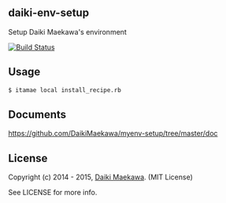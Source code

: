 ## daiki-env-setup

Setup Daiki Maekawa's environment

[![Build Status](https://travis-ci.org/DaikiMaekawa/myenv-setup.svg?branch=master)](https://travis-ci.org/DaikiMaekawa/myenv-setup)
## Usage

```sh
$ itamae local install_recipe.rb
```

## Documents

https://github.com/DaikiMaekawa/myenv-setup/tree/master/doc

## License

Copyright (c) 2014 - 2015, [Daiki Maekawa](http://daikimaekawa.strikingly.com/). (MIT License)

See LICENSE for more info.

